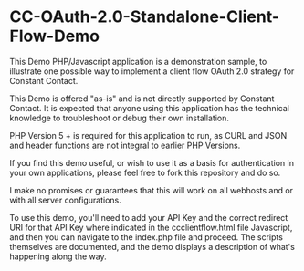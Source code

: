 CC-OAuth-2.0-Standalone-Client-Flow-Demo
========================================

This Demo PHP/Javascript application is a demonstration sample, to illustrate one possible way to implement a client flow OAuth 2.0 strategy for Constant Contact.

This Demo is offered "as-is" and is not directly supported by Constant Contact. It is expected that anyone using this application has the technical knowledge to troubleshoot or debug their own installation.

PHP Version 5 + is required for this application to run, as CURL and JSON and header functions are not integral to earlier PHP Versions.

If you find this demo useful, or wish to use it as a basis for authentication in your own applications, please feel free to fork this repository and do so.

I make no promises or guarantees that this will work on all webhosts and or with all server configurations.

To use this demo, you'll need to add your API Key and the correct redirect URI for that API Key where indicated in the ccclientflow.html file Javascript, and then you can navigate to the index.php file and proceed. The scripts themselves are documented, and the demo displays a description of what's happening along the way.